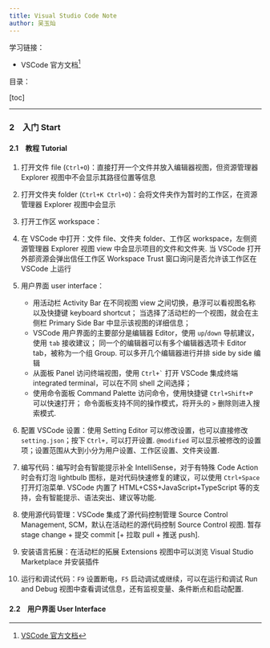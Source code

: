 ```yaml
---
title: Visual Studio Code Note
author: 吴玉灿
---
```


学习链接：

- VSCode 官方文档[^docs]
  [^docs]: [VSCode 官方文档](https://code.visualstudio.com/docs)
  
目录：

[toc]

<!-- ---

### 1&emsp;安装 Setup

应用软件默认安装在 `C:\Users\{Username}\AppData\Local\Programs\Microsoft VS Code`.

可以通过 `code [options] [paths...]` 命令行启动 VSCode

VSCode 是建立在 Electron 和 Chromium 的网络栈功能之上的，因此 VSCode 用户可以获得 Google Chrome 中可用的许多网络支持.

VSCode 提供 [VSCode 在线网站](https://vscode.dev/)，可以直接通过在网站进行编辑. -->

---

### 2&emsp;入门 Start

#### 2.1&emsp;教程 Tutorial

1. 打开文件 file (`Ctrl+O`)：直接打开一个文件并放入编辑器视图，但资源管理器 Explorer 视图中不会显示其路径位置等信息
2. 打开文件夹 folder (`Ctrl+K Ctrl+O`)：会将文件夹作为暂时的工作区，在资源管理器 Explorer 视图中会显示
3. 打开工作区 workspace：

4. 在 VSCode 中打开：文件 file、文件夹 folder、工作区 workspace，左侧资源管理器 Explorer 视图 view 中会显示项目的文件和文件夹. 当 VSCode 打开外部资源会弹出信任工作区 Workspace Trust 窗口询问是否允许该工作区在 VSCode 上运行
5. 用户界面 user interface：
    - 用活动栏 Activity Bar 在不同视图 view 之间切换，悬浮可以看视图名称以及快捷键 keyboard shortcut；
      当选择了活动栏的一个视图，就会在主侧栏 Primary Side Bar 中显示该视图的详细信息；
    - VSCode 用户界面的主要部分是编辑器 Editor，使用 `up`/`down` 导航建议，使用 `tab` 接收建议；
      同一个的编辑器可以有多个编辑器选项卡 Editor tab，被称为一个组 Group. 可以多开几个编辑器进行并排 side by side 编辑
    - 从面板 Panel 访问终端视图，使用 `` Ctrl+` `` 打开 VSCode 集成终端 integrated terminal，可以在不同 shell 之间选择；
    - 使用命令面板 Command Palette 访问命令，使用快捷键 `Ctrl+Shift+P` 可以快速打开；
      命令面板支持不同的操作模式，将开头的 `>` 删除则进入搜索模式.
6. 配置 VSCode 设置：使用 Setting Editor 可以修改设置，也可以直接修改 `setting.json`；按下 `Ctrl+,` 可以打开设置. `@modified` 可以显示被修改的设置项；设置范围从大到小分为用户设置、工作区设置、文件夹设置.
7. 编写代码：编写时会有智能提示补全 IntelliSense，对于有特殊 Code Action 时会有灯泡 lightbulb 图标，是对代码快速修复的建议，可以使用 `Ctrl+Space` 打开灯泡菜单. VSCode 内置了 HTML+CSS+JavaScript+TypeScript 等的支持，会有智能提示、语法突出、建议等功能.
8. 使用源代码管理：VSCode 集成了源代码控制管理 Source Control Management, SCM，默认在活动栏的源代码控制 Source Control 视图. 暂存 stage change + 提交 commit [+ 拉取 pull + 推送 push].
9. 安装语言拓展：在活动栏的拓展 Extensions 视图中可以浏览 Visual Studio Marketplace 并安装插件
10. 运行和调试代码：`F9` 设置断电，`F5` 启动调试或继续，可以在运行和调试 Run and Debug 视图中查看调试信息，还有监视变量、条件断点和启动配置.

#### 2.2&emsp;用户界面 User Interface

<!-- ---

### 3&emsp;用户指南

---

### 4&emsp;源控制 Source Control

---

### 5&emsp;终端 Terminal

---

### 6&emsp;语言 Languages

---

### 7&emsp;开发容器 Dev Containers

---

### 8&emsp;远程 Remote

---

### 9&emsp;数据科学 Data Science -->

